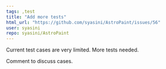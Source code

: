 ```yaml
---
tags: ,test
title: "Add more tests"
html_url: "https://github.com/syasini/AstroPaint/issues/56"
user: syasini
repo: syasini/AstroPaint
---
```


Current test cases are very limited. More tests needed. 

Comment to discuss cases. 